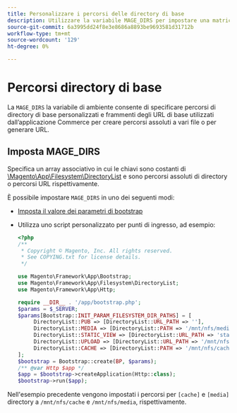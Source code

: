 ```yaml
---
title: Personalizzare i percorsi delle directory di base
description: Utilizzare la variabile MAGE_DIRS per impostare una matrice di percorsi assoluti.
source-git-commit: 6a3995dd24f8e3e8686a8893be9693581d31712b
workflow-type: tm+mt
source-wordcount: '129'
ht-degree: 0%

---
```



# Percorsi directory di base

La `MAGE_DIRS` la variabile di ambiente consente di specificare percorsi di directory di base personalizzati e frammenti degli URL di base utilizzati dall’applicazione Commerce per creare percorsi assoluti a vari file o per generare URL.

## Imposta MAGE_DIRS

Specifica un array associativo in cui le chiavi sono costanti di [\\Magento\\App\\Filesystem\\DirectoryList][directory-list] e sono percorsi assoluti di directory o percorsi URL rispettivamente.

È possibile impostare `MAGE_DIRS` in uno dei seguenti modi:

- [Imposta il valore dei parametri di bootstrap](../bootstrap/set-parameters.md)
- Utilizza uno script personalizzato per punti di ingresso, ad esempio:

   ```php
   <?php
   /**
    * Copyright © Magento, Inc. All rights reserved.
    * See COPYING.txt for license details.
    */
   
   use Magento\Framework\App\Bootstrap;
   use Magento\Framework\App\Filesystem\DirectoryList;
   use Magento\Framework\App\Http;
   
   require __DIR__ . '/app/bootstrap.php';
   $params = $_SERVER;
   $params[Bootstrap::INIT_PARAM_FILESYSTEM_DIR_PATHS] = [
        DirectoryList::PUB => [DirectoryList::URL_PATH => ''],
        DirectoryList::MEDIA => [DirectoryList::PATH => '/mnt/nfs/media', DirectoryList::URL_PATH => ''],
        DirectoryList::STATIC_VIEW => [DirectoryList::URL_PATH => 'static'],
        DirectoryList::UPLOAD => [DirectoryList::URL_PATH => '/mnt/nfs/media/upload'],
        DirectoryList::CACHE => [DirectoryList::PATH => '/mnt/nfs/cache'],
   ];
   $bootstrap = Bootstrap::create(BP, $params);
   /** @var Http $app */
   $app = $bootstrap->createApplication(Http::class);
   $bootstrap->run($app);
   ```

Nell&#39;esempio precedente vengono impostati i percorsi per `[cache]` e `[media]` directory a `/mnt/nfs/cache` e `/mnt/nfs/media`, rispettivamente.

<!-- link definitions -->

[directory-list]: https://github.com/magento/magento2/blob/2.4/lib/internal/Magento/Framework/App/Filesystem/DirectoryList.php
